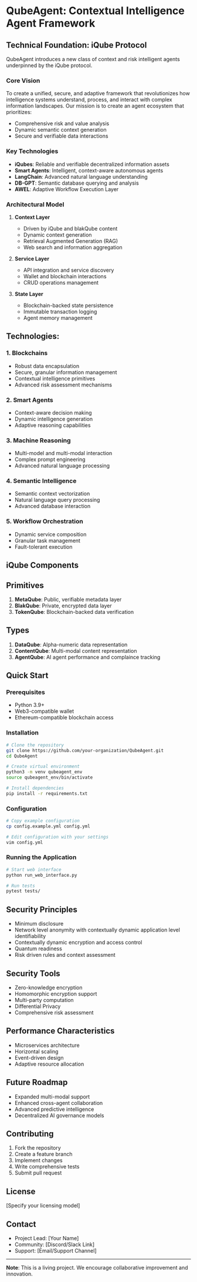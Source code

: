 # QubeAgent: Contextual Intelligence Agent Framework

## Technical Foundation: iQube Protocol

QubeAgent introduces a new class of context and risk intelligent agents underpinned by the iQube protocol.

### Core Vision

To create a unified, secure, and adaptive framework that revolutionizes how intelligence systems understand, process, and interact with complex information landscapes. Our mission is to create an agent ecosystem that prioritizes:
- Comprehensive risk and value analysis
- Dynamic semantic context generation
- Secure and verifiable data interactions


### Key Technologies

- **iQubes**: Reliable and verifiable decentralized information assets
- **Smart Agents**: Intelligent, context-aware autonomous agents
- **LangChain**: Advanced natural language understanding
- **DB-GPT**: Semantic database querying and analysis
- **AWEL**: Adaptive Workflow Execution Layer

### Architectural Model

1. **Context Layer**
   - Driven by iQube and blakQube content
   - Dynamic context generation
   - Retrieval Augmented Generation (RAG)
   - Web search and information aggregation

2. **Service Layer**
   - API integration and service discovery
   - Wallet and blockchain interactions
   - CRUD operations management

3. **State Layer**
   - Blockchain-backed state persistence
   - Immutable transaction logging
   - Agent memory management
  
## Technologies:

### 1. Blockchains
- Robust data encapsulation
- Secure, granular information management
- Contextual intelligence primitives
- Advanced risk assessment mechanisms

### 2. Smart Agents
- Context-aware decision making
- Dynamic intelligence generation
- Adaptive reasoning capabilities

### 3. Machine Reasoning
- Multi-model and multi-modal interaction
- Complex prompt engineering
- Advanced natural language processing

### 4. Semantic Intelligence
- Semantic context vectorization
- Natural language query processing
- Advanced database interaction

### 5. Workflow Orchestration
- Dynamic service composition
- Granular task management
- Fault-tolerant execution

## iQube Components

## Primitives
1. **MetaQube**: Public, verifiable metadata layer
2. **BlakQube**: Private, encrypted data layer
3. **TokenQube**: Blockchain-backed data verification

## Types
1. **DataQube**: Alpha-numeric data representation
2. **ContentQube**: Multi-modal content representation
3. **AgentQube**: AI agent performance and complaince tracking

## Quick Start

### Prerequisites
- Python 3.9+
- Web3-compatible wallet
- Ethereum-compatible blockchain access

### Installation

```bash
# Clone the repository
git clone https://github.com/your-organization/QubeAgent.git
cd QubeAgent

# Create virtual environment
python3 -m venv qubeagent_env
source qubeagent_env/bin/activate

# Install dependencies
pip install -r requirements.txt
```

### Configuration

```bash
# Copy example configuration
cp config.example.yml config.yml

# Edit configuration with your settings
vim config.yml
```

### Running the Application

```bash
# Start web interface
python run_web_interface.py

# Run tests
pytest tests/
```

## Security Principles

- Minimum disclosure 
- Network level anonymity with contextually dynamic application level identifiability
- Contextually dynamic encryption and access control
- Quantum readiness
- Risk driven rules and context assessment

## Security Tools

- Zero-knowledge encryption
- Homomorphic encryption support
- Multi-party computation
- Differential Privacy
- Comprehensive risk assessment

## Performance Characteristics

- Microservices architecture
- Horizontal scaling
- Event-driven design
- Adaptive resource allocation

## Future Roadmap

- Expanded multi-modal support
- Enhanced cross-agent collaboration
- Advanced predictive intelligence
- Decentralized AI governance models

## Contributing

1. Fork the repository
2. Create a feature branch
3. Implement changes
4. Write comprehensive tests
5. Submit pull request

## License

[Specify your licensing model]

## Contact

- Project Lead: [Your Name]
- Community: [Discord/Slack Link]
- Support: [Email/Support Channel]

---

**Note**: This is a living project. We encourage collaborative improvement and innovation.
